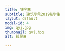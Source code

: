 ```yaml
---
title: 钱昱嘉
subtitle: 建筑学院2019级学生
layout: default
modal-id: 4
img: qyj.jpg
thumbnail: qyj.jpg
alt: 钱昱嘉

---
```

